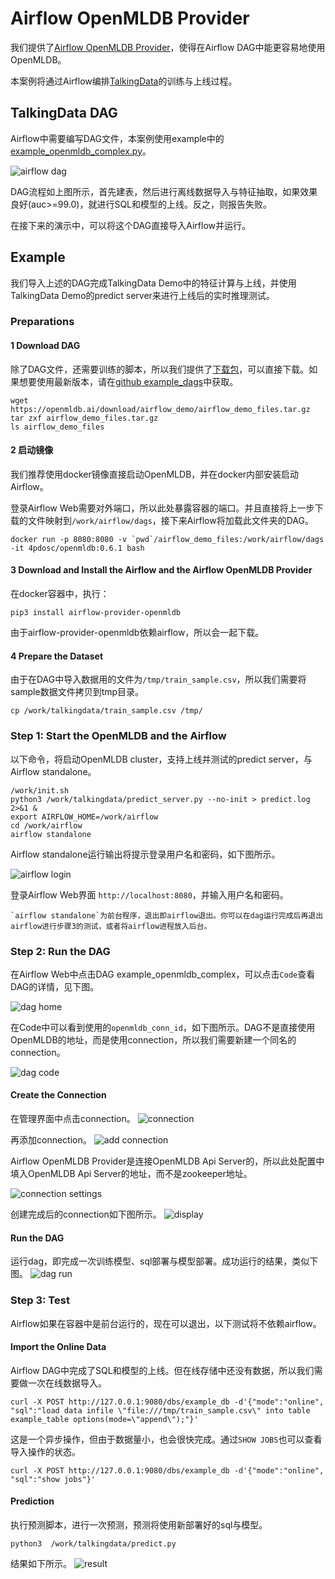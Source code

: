 # Airflow OpenMLDB Provider 
我们提供了[Airflow OpenMLDB Provider](https://github.com/4paradigm/OpenMLDB/tree/main/extensions/airflow-provider-openmldb)，使得在Airflow DAG中能更容易地使用OpenMLDB。

本案例将通过Airflow编排[TalkingData](talkingdata_demo)的训练与上线过程。

## TalkingData DAG

Airflow中需要编写DAG文件，本案例使用example中的[example_openmldb_complex.py](https://github.com/4paradigm/OpenMLDB/blob/main/extensions/airflow-provider-openmldb/openmldb_provider/example_dags/example_openmldb_complex.py)。

![airflow dag](images/airflow_dag.png)

DAG流程如上图所示，首先建表，然后进行离线数据导入与特征抽取，如果效果良好(auc>=99.0)，就进行SQL和模型的上线。反之，则报告失败。

在接下来的演示中，可以将这个DAG直接导入Airflow并运行。

## Example

我们导入上述的DAG完成TalkingData Demo中的特征计算与上线，并使用TalkingData Demo的predict server来进行上线后的实时推理测试。

### Preparations

#### 1 Download DAG

除了DAG文件，还需要训练的脚本，所以我们提供了[下载包](https://openmldb.ai/download/airflow_demo/airflow_demo_files.tar.gz)，可以直接下载。如果想要使用最新版本，请在[github example_dags](https://github.com/4paradigm/OpenMLDB/tree/main/extensions/airflow-provider-openmldb/openmldb_provider/example_dags)中获取。

```
wget https://openmldb.ai/download/airflow_demo/airflow_demo_files.tar.gz
tar zxf airflow_demo_files.tar.gz
ls airflow_demo_files
```
#### 2 启动镜像

我们推荐使用docker镜像直接启动OpenMLDB，并在docker内部安装启动Airflow。

登录Airflow Web需要对外端口，所以此处暴露容器的端口。并且直接将上一步下载的文件映射到`/work/airflow/dags`，接下来Airflow将加载此文件夹的DAG。

```
docker run -p 8080:8080 -v `pwd`/airflow_demo_files:/work/airflow/dags -it 4pdosc/openmldb:0.6.1 bash
```

#### 3 Download and Install the Airflow and the Airflow OpenMLDB Provider 
在docker容器中，执行：
```
pip3 install airflow-provider-openmldb
```
由于airflow-provider-openmldb依赖airflow，所以会一起下载。

#### 4 Prepare the Dataset
由于在DAG中导入数据用的文件为`/tmp/train_sample.csv`，所以我们需要将sample数据文件拷贝到tmp目录。
```
cp /work/talkingdata/train_sample.csv /tmp/
```

### Step 1: Start the OpenMLDB and the Airflow
以下命令，将启动OpenMLDB cluster，支持上线并测试的predict server，与Airflow standalone。
```
/work/init.sh
python3 /work/talkingdata/predict_server.py --no-init > predict.log 2>&1 &
export AIRFLOW_HOME=/work/airflow
cd /work/airflow
airflow standalone
```

Airflow standalone运行输出将提示登录用户名和密码，如下图所示。

![airflow login](images/airflow_login.png)

登录Airflow Web界面 `http://localhost:8080`，并输入用户名和密码。

```{caution}
`airflow standalone`为前台程序，退出即airflow退出。你可以在dag运行完成后再退出airflow进行步骤3的测试，或者将airflow进程放入后台。
```

### Step 2: Run the DAG 
在Airflow Web中点击DAG example_openmldb_complex，可以点击`Code`查看DAG的详情，见下图。

![dag home](images/dag_home.png)

在Code中可以看到使用的`openmldb_conn_id`，如下图所示。DAG不是直接使用OpenMLDB的地址，而是使用connection，所以我们需要新建一个同名的connection。

![dag code](images/dag_code.png)

#### Create the Connection 
在管理界面中点击connection。
![connection](images/connection.png)

再添加connection。
![add connection](images/add_connection.png)

Airflow OpenMLDB Provider是连接OpenMLDB Api Server的，所以此处配置中填入OpenMLDB Api Server的地址，而不是zookeeper地址。

![connection settings](images/connection_settings.png)

创建完成后的connection如下图所示。
![display](images/connection_display.png)

#### Run the DAG 
运行dag，即完成一次训练模型、sql部署与模型部署。成功运行的结果，类似下图。
![dag run](images/dag_run.png)

### Step 3: Test

Airflow如果在容器中是前台运行的，现在可以退出，以下测试将不依赖airflow。

#### Import the Online Data
Airflow DAG中完成了SQL和模型的上线。但在线存储中还没有数据，所以我们需要做一次在线数据导入。
```
curl -X POST http://127.0.0.1:9080/dbs/example_db -d'{"mode":"online", "sql":"load data infile \"file:///tmp/train_sample.csv\" into table example_table options(mode=\"append\");"}'
```

这是一个异步操作，但由于数据量小，也会很快完成。通过`SHOW JOBS`也可以查看导入操作的状态。
```
curl -X POST http://127.0.0.1:9080/dbs/example_db -d'{"mode":"online", "sql":"show jobs"}'
```

#### Prediction
执行预测脚本，进行一次预测，预测将使用新部署好的sql与模型。
```
python3  /work/talkingdata/predict.py
```
结果如下所示。
![result](images/airflow_test_result.png)

